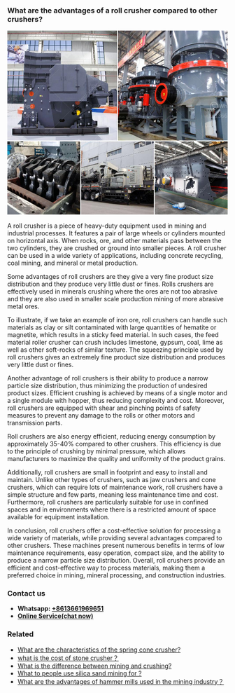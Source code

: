 <h3>What are the advantages of a roll crusher compared to other crushers?</h3><img src='1701743046.jpg' alt=''><p>A roll crusher is a piece of heavy-duty equipment used in mining and industrial processes. It features a pair of large wheels or cylinders mounted on horizontal axis. When rocks, ore, and other materials pass between the two cylinders, they are crushed or ground into smaller pieces. A roll crusher can be used in a wide variety of applications, including concrete recycling, coal mining, and mineral or metal production. </p><p>Some advantages of roll crushers are they give a very fine product size distribution and they produce very little dust or fines. Rolls crushers are effectively used in minerals crushing where the ores are not too abrasive and they are also used in smaller scale production mining of more abrasive metal ores. </p><p>To illustrate, if we take an example of iron ore, roll crushers can handle such materials as clay or silt contaminated with large quantities of hematite or magnetite, which results in a sticky feed material. In such cases, the feed material roller crusher can crush includes limestone, gypsum, coal, lime as well as other soft-rocks of similar texture. The squeezing principle used by roll crushers gives an extremely fine product size distribution and produces very little dust or fines.</p><p>Another advantage of roll crushers is their ability to produce a narrow particle size distribution, thus minimizing the production of undesired product sizes. Efficient crushing is achieved by means of a single motor and a single module with hopper, thus reducing complexity and cost. Moreover, roll crushers are equipped with shear and pinching points of safety measures to prevent any damage to the rolls or other motors and transmission parts. </p><p>Roll crushers are also energy efficient, reducing energy consumption by approximately 35-40% compared to other crushers. This efficiency is due to the principle of crushing by minimal pressure, which allows manufacturers to maximize the quality and uniformity of the product grains.</p><p>Additionally, roll crushers are small in footprint and easy to install and maintain. Unlike other types of crushers, such as jaw crushers and cone crushers, which can require lots of maintenance work, roll crushers have a simple structure and few parts, meaning less maintenance time and cost. Furthermore, roll crushers are particularly suitable for use in confined spaces and in environments where there is a restricted amount of space available for equipment installation.</p><p>In conclusion, roll crushers offer a cost-effective solution for processing a wide variety of materials, while providing several advantages compared to other crushers. These machines present numerous benefits in terms of low maintenance requirements, easy operation, compact size, and the ability to produce a narrow particle size distribution. Overall, roll crushers provide an efficient and cost-effective way to process materials, making them a preferred choice in mining, mineral processing, and construction industries.</p><h3>Contact us</h3><ul><li><strong>Whatsapp:&nbsp;<a href="https://wa.me/8613661969651">+8613661969651</a></strong></li><li><a href="https://swt.shibang-china.com/?git&amp;zhl&amp;What are the advantages of a roll crusher compared to other crushers"><strong>Online Service(chat now)</strong></a></li></ul><h3>Related</h3><ul><li><a href='What are the characteristics of the spring cone crusher.md'>What are the characteristics of the spring cone crusher?</a></li><li><a href='what is the cost of stone crusher？.md'>what is the cost of stone crusher？</a></li><li><a href='What is the difference between mining and crushing.md'>What is the difference between mining and crushing?</a></li><li><a href='What to people use silica sand mining for .md'>What to people use silica sand mining for ?</a></li><li><a href='What are the advantages of hammer mills used in the mining industry？.md'>What are the advantages of hammer mills used in the mining industry？</a></li></ul>